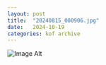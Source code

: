 ```yaml
---
layout:	post
title:	"20240815_000906.jpg"
date:	2024-10-19
categories:	kof archive
---
```


![Image Alt](https://k0f.github.io/assets/20240815_000906.jpg)